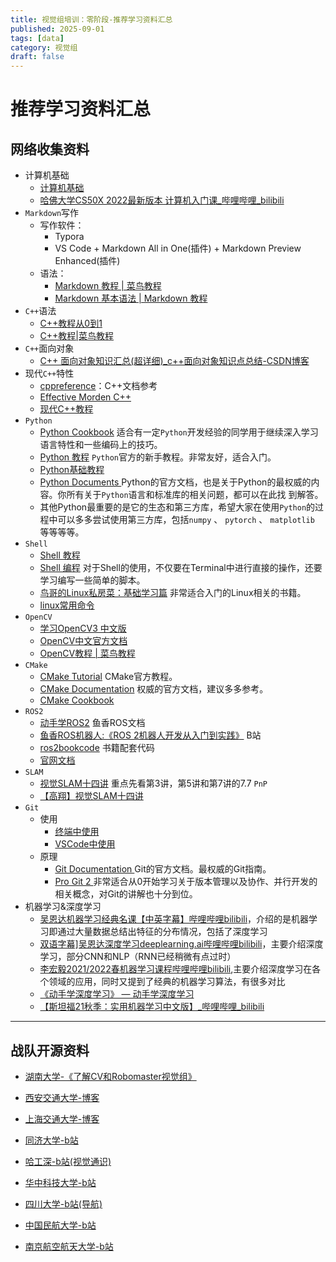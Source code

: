```yaml
---
title: 视觉组培训：零阶段-推荐学习资料汇总
published: 2025-09-01
tags: [data]
category: 视觉组
draft: false
---
```


# 推荐学习资料汇总

## 网络收集资料

- 计算机基础
  - [计算机基础](https://www.bilibili.com/video/av21376839/)
  - [哈佛大学CS50X 2022最新版本 计算机入门课_哔哩哔哩_bilibili](https://www.bilibili.com/video/BV1ER4y157uA/?spm_id_from=333.788.recommend_more_video.1&vd_source=ddae2b7332590050afe28928f52f0bda)
- `Markdown`写作
  - 写作软件：
    - Typora
    - VS Code + Markdown All in One(插件) + Markdown Preview Enhanced(插件)
  - 语法：
    - [Markdown 教程 | 菜鸟教程](https://www.runoob.com/markdown/md-tutorial.html)
    - [Markdown 基本语法 | Markdown 教程](https://markdown.com.cn/basic-syntax/)
- `C++`语法
  - [C++教程从0到1](https://www.bilibili.com/video/BV1et411b73Z/)
  - [C++教程|菜鸟教程](https://www.runoob.com/cplusplus/cpp-tutorial.html)
- `C++`面向对象
  - [C++ 面向对象知识汇总(超详细)_c++面向对象知识点总结-CSDN博客](https://blog.csdn.net/qq_50373827/article/details/143198802)
- 现代`C++`特性
  - [cppreference](https://en.cppreference.com/w/)：C++文档参考
  - [Effective Morden C++](https://cntransgroup.github.io/EffectiveModernCppChinese/)
  - [现代C++教程](https://changkun.de/modern-cpp/)
- `Python`
  - [Python Cookbook](https://python3-cookbook.readthedocs.io/zh_CN/latest/) 适合有⼀定`Python`开发经验的同学⽤于继续深⼊学习语⾔特性和⼀些编码上的技巧。
  - [Python 教程](https://docs.python.org/zh-cn/3/tutorial/index.html) `Python`官⽅的新⼿教程。⾮常友好，适合⼊门。
  - [Python基础教程](https://www.runoob.com/python/python-tutorial.html)
  - [Python Documents ](https://www.python.org/doc/)Python的官⽅⽂档，也是关于Python的最权威的内容。你所有关于`Python`语⾔和标准库的相关问题，都可以在此找 到解答。
  - 其他Python最重要的是它的⽣态和第三⽅库，希望⼤家在使⽤`Python`的过程中可以多多尝试使⽤第三⽅库，包括`numpy` 、 `pytorch` 、 `matplotlib` 等等等等。
- `Shell`
  - [Shell 教程](https://www.runoob.com/linux/linux-shell.html)
  - [Shell 编程](https://shellscript.readthedocs.io/zh_CN/latest/) 对于Shell的使⽤，不仅要在Terminal中进⾏直接的操作，还要学习编写⼀些简单的脚本。
  - [鸟哥的Linux私房菜：基础学习篇](https://wizardforcel.gitbooks.io/vbird-linux-basic-4e/content/index.html) ⾮常适合⼊门的Linux相关的书籍。
  - [linux常用命令](https://blog.csdn.net/weixin_44895651/article/details/105289038?)
- `OpenCV`
  - [学习OpenCV3 中文版](https://rcnx6qvc5trj.feishu.cn/file/LZRqbB7ZtoFEYnx80WKcnt2GnfV)
  - [OpenCV中文官方文档](https://www.woshicver.com/)
  - [OpenCV教程 | 菜鸟教程](https://www.runoob.com/opencv/opencv-tutorial.html)
- `CMake`
  - [CMake Tutorial](https://cmake.org/cmake/help/latest/guide/tutorial/index.html) CMake官⽅教程。
  - [CMake Documentation](https://cmake.org/cmake/help/latest/) 权威的官⽅⽂档，建议多多参考。
  - [CMake Cookbook](https://www.bookstack.cn/read/CMake-Cookbook/README.md)
- `ROS2`
  - [动手学ROS2](https://fishros.com/d2lros2/#/humble/chapt1/章节导读) 鱼香ROS文档
  - [鱼香ROS机器人:《ROS 2机器人开发从入门到实践》](https://www.bilibili.com/video/BV1tE4m1d7Ug?spm_id_from=333.788.videopod.sections&vd_source=7df607ce0dfe82bffce2f94b593a642a) B站
  - [ros2bookcode](https://github.com/fishros/ros2bookcode) 书籍配套代码
  - [官网文档](https://docs.ros.org/en/humble/index.html)
- `SLAM`
  - [视觉SLAM十四讲](https://rcnx6qvc5trj.feishu.cn/file/Xbvib7eY9omtfbx2pVvct73sndd) 重点先看第3讲，第5讲和第7讲的7.7 `PnP`
  - [【高翔】视觉SLAM十四讲](https://www.bilibili.com/video/BV16t411g7FR/?vd_source=ddae2b7332590050afe28928f52f0bda)
- `Git`
  - 使用
    - [终端中使用](https://blog.csdn.net/weixin_63449996/article/details/130118751)
    - [VSCode中使用](https://blog.csdn.net/lijiemeiyyds/article/details/148380409)
  - 原理
    - [Git Documentation ](https://git-scm.com/docs)Git的官⽅⽂档。最权威的Git指南。
    - [Pro Git 2 ](https://git-scm.com/book/en/v2)⾮常适合从0开始学习关于版本管理以及协作、并⾏开发的相关概念，对Git的讲解也⼗分到位。
- 机器学习&深度学习
  - [吴恩达机器学习经典名课【中英字幕】哔哩哔哩bilibili](https://www.bilibili.com/video/BV164411S78V/?vd_source=ddae2b7332590050afe28928f52f0bda)，介绍的是机器学习即通过大量数据总结出特征的分布情况，包括了深度学习
  - [双语字幕\]吴恩达深度学习deeplearning.ai哔哩哔哩bilibili](https://www.bilibili.com/video/BV1FT4y1E74V/?vd_source=ddae2b7332590050afe28928f52f0bda)，主要介绍深度学习，部分CNN和NLP（RNN已经稍微有点过时）
  - [李宏毅2021/2022春机器学习课程哔哩哔哩bilibili](https://www.bilibili.com/video/BV1Wv411h7kN/?spm_id_from=333.999.0.0&vd_source=ddae2b7332590050afe28928f52f0bda),主要介绍深度学习在各个领域的应用，同时又提到了经典的机器学习算法，有很多对比
  - [《动手学深度学习》 — 动手学深度学习](https://zh-v2.d2l.ai/)
  - [【斯坦福21秋季：实用机器学习中文版】_哔哩哔哩_bilibili](https://www.bilibili.com/video/BV13U4y1N7Uo/?vd_source=ddae2b7332590050afe28928f52f0bda)

------

## 战队开源资料

- [湖南大学-《了解CV和Robomaster视觉组》](https://github.com/NeoZng/vision_tutorial/blob/v1.0.0/%E4%BA%86%E8%A7%A3CV%E5%92%8CRoboMaster%E8%A7%86%E8%A7%89%E7%BB%84.md)

- [西安交通大学-博客](https://axi404.top/blog/rm-list)
- [上海交通大学-博客](https://sjtu-robomaster-team.github.io/)
- [同济大学-b站](https://www.bilibili.com/video/BV1dGHZeiEi2/)
- [哈工深-b站(视觉通识)](https://www.bilibili.com/video/BV11P4y1C7sN/)
- [华中科技大学-b站](https://www.bilibili.com/video/BV1Y3411A7bt/)
- [四川大学-b站(导航)](https://www.bilibili.com/video/BV1HDg3z5EGT/)
- [中国民航大学-b站](https://www.bilibili.com/video/BV1qnE9zVEKV)
- [南京航空航天大学-b站](https://www.bilibili.com/video/BV1dnCnYwEJ9)

